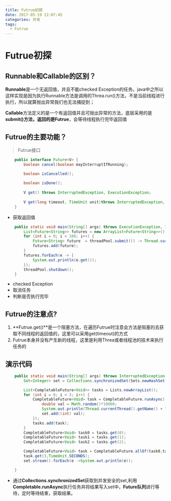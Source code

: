 ```yaml
---
title: Futrue初探
date: 2017-05-19 22:07:45
categories: 并发
tags:
  - Futrue
---
```


# Futrue初探

## Runnable和Callable的区别？

**Runnable**是一个无返回值，并且不能checked Exception的任务。java中之所以这样实现是因为执行Runnable方法是调用的Threa.run()方法，不是当前线程进行执行，所以就算抛出异常我们也无法捕捉到；

**Callable**方法定义的是一个有返回值并且可抛出异常的方法，底层采用的是**submit()**方法，返回的是**Futrue<T>**，会等待线程执行完毕返回值

## Futrue的主要功能？
> Futrue接口

```java
    public interface Future<V> {
        boolean cancel(boolean mayInterruptIfRunning);

        boolean isCancelled();
        
        boolean isDone();
        
        V get() throws InterruptedException, ExecutionException;
        
        V get(long timeout, TimeUnit unit)throws InterruptedException, ExecutionException, TimeoutException;
    }
```


- 获取返回值

```java
    public static void main(String[] args) throws ExecutionException, InterruptedException {
        List<Future<String>> futures = new ArrayList<Future<String>>();
        for (int i = 0; i < 100; i++) {
            Future<String> future  = threadPool.submit(() -> Thread.currentThread().getName());
            futures.add(future);
        }
        futures.forEach(e -> {
            System.out.println(e.get());
        });
        threadPool.shutdown();
    }
```

- checked Exception
- 取消任务
- 判断是否执行完毕

## Futrue的注意点?
1. **Futrue.get()**是一个阻塞方法，在遍历Futrue时注意会方法是阻塞的去获取不同线程的返回值的，这里可以采用get(timeout)的方式
2. Futrue本身并没有产生新的线程，这里是利用Threa或者线程池的技术来执行任务的

## 演示代码
```java
    public static void main(String[] args) throws InterruptedException, TimeoutException, ExecutionException {
        Set<Integer> set = Collections.synchronizedSet(Sets.newHashSet());

        List<CompletableFuture<Void>> tasks = Lists.newArrayList();
        for (int i = 0; i < 3; i++) {
            CompletableFuture<Void> task = CompletableFuture.runAsync(() ->{
                double val = Math.random()*10000;
                System.out.println(Thread.currentThread().getName() + "  execute...val:" + val);
                set.add((int) val);
            });
            tasks.add(task);
        }
        CompletableFuture<Void> task0 = tasks.get(0);
        CompletableFuture<Void> task1 = tasks.get(1);
        CompletableFuture<Void> task2 = tasks.get(2);

        CompletableFuture<Void> task = CompletableFuture.allOf(task0,task1,task2);
        task.get(3,TimeUnit.SECONDS);
        set.stream().forEach(e ->System.out.println(e));

    }
```

- 通过**Collections.synchronizedSet**获取到并发安全的set,利用**Completable.runAsync**执行任务并将结果写入set中，**Future队列**进行等待，定时等待结束，获取结果。
